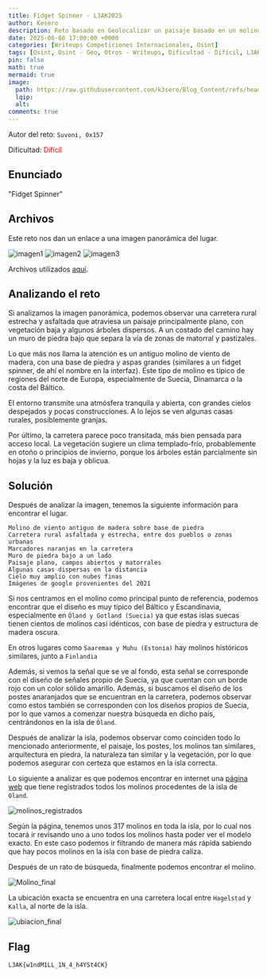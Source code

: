 ```yaml
---
title: Fidget Spinner - L3AK2025
author: Kesero
description: Reto basado en Geolocalizar un paisaje basado en un molino
date: 2025-06-08 17:00:00 +0000
categories: [Writeups Competiciones Internacionales, Osint]
tags: [Osint, Osint - Geo, Otros - Writeups, Dificultad - Difícil, L3AKCTF2025]
pin: false
math: true
mermaid: true
image:
  path: https://raw.githubusercontent.com/k3sero/Blog_Content/refs/heads/main/Competiciones_Internacionales_Writeups/2025/L3AKCTF2025/Osint/fidget_spinner/images/1.png
  lqip: 
  alt: 
comments: true
---
```

Autor del reto: `Suvoni, 0x157`

Dificultad: <font color=red>Difícil</font>

## Enunciado

"Fidget Spinner"

## Archivos

Este reto nos dan un enlace a una imagen panorámica del lugar.

![imagen1](https://raw.githubusercontent.com/k3sero/Blog_Content/refs/heads/main/Competiciones_Internacionales_Writeups/2025/L3AKCTF2025/Osint/fidget_spinner/images/imagen1.png)
![imagen2](https://raw.githubusercontent.com/k3sero/Blog_Content/refs/heads/main/Competiciones_Internacionales_Writeups/2025/L3AKCTF2025/Osint/fidget_spinner/images/imagen2.png)
![imagen3](https://raw.githubusercontent.com/k3sero/Blog_Content/refs/heads/main/Competiciones_Internacionales_Writeups/2025/L3AKCTF2025/Osint/fidget_spinner/images/imagen%203.png)

Archivos utilizados [aquí](https://github.com/k3sero/Blog_Content/tree/main/Competiciones_Internacionales_Writeups/2025/L3AKCTF2025/Osint/fidget_spinner).

## Analizando el reto

Si analizamos la imagen panorámica, podemos observar una carretera rural estrecha y asfaltada que atraviesa un paisaje principalmente plano, con vegetación baja y algunos árboles dispersos. A un costado del camino hay un muro de piedra bajo que separa la vía de zonas de matorral y pastizales.

Lo que más nos llama la atención es un antiguo molino de viento de madera, con una base de piedra y aspas grandes (similares a un fidget spinner, de ahí el nombre en la interfaz). Este tipo de molino es típico de regiones del norte de Europa, especialmente de Suecia, Dinamarca o la costa del Báltico.

El entorno transmite una atmósfera tranquila y abierta, con grandes cielos despejados y pocas construcciones. A lo lejos se ven algunas casas rurales, posiblemente granjas.

Por último, la carretera parece poco transitada, más bien pensada para acceso local. La vegetación sugiere un clima templado-frío, probablemente en otoño o principios de invierno, porque los árboles están parcialmente sin hojas y la luz es baja y oblicua.

## Solución

Después de analizar la imagen, tenemos la siguiente información para encontrar el lugar.

```
Molino de viento antiguo de madera sobre base de piedra
Carretera rural asfaltada y estrecha, entre dos pueblos o zonas urbanas
Marcadores naranjas en la carretera
Muro de piedra bajo a un lado
Paisaje plano, campos abiertos y matorrales
Algunas casas dispersas en la distancia
Cielo muy amplio con nubes finas
Imágenes de google provenientes del 2021
```

Si nos centramos en el molino como principal punto de referencia, podemos encontrar que el diseño es muy típico del Báltico y Escandinavia, especialmente en `Öland y Gotland (Suecia)` ya que estas islas suecas tienen cientos de molinos casi idénticos, con base de piedra y estructura de madera oscura.

En otros lugares como `Saaremaa y Muhu (Estonia)` hay molinos históricos similares, junto a `Finlandia`

Además, si vemos la señal que se ve al fondo, esta señal se corresponde con el diseño de señales propio de Suecia, ya que cuentan con un borde rojo con un color sólido amarillo. Además, si buscamos el diseño de los postes anaranjados que se encuentran en la carretera, podemos observar como estos también se corresponden con los diseños propios de Suecia, por lo que vamos a comenzar nuestra búsqueda en dicho país, centrándonos en la isla de `Öland`.

Después de analizar la isla, podemos observar como coinciden todo lo mencionado anteriormente, el paisaje, los postes, los molinos tan similares, arquitectura en piedra, la naturaleza tan similar y la vegetación, por lo que podemos asegurar con certeza que estamos en la isla correcta.

Lo siguiente a analizar es que podemos encontrar en internet una [página web](https://milldatabase.org/states/sweden-summary-kalmar) que tiene registrados todos los molinos procedentes de la isla de `Oland`.

![molinos_registrados](https://raw.githubusercontent.com/k3sero/Blog_Content/refs/heads/main/Competiciones_Internacionales_Writeups/2025/L3AKCTF2025/Osint/fidget_spinner/images/molinos_registrados.png)

Según la página, tenemos unos 317 molinos en toda la isla, por lo cual nos tocará ir revisando uno a uno todos los molinos hasta poder ver el modelo exacto. En este caso podemos ir filtrando de manera más rápida sabiendo que hay pocos molinos en la isla con base de piedra caliza.

Después de un rato de búsqueda, finalmente podemos encontrar el molino.

![Molino_final](https://raw.githubusercontent.com/k3sero/Blog_Content/refs/heads/main/Competiciones_Internacionales_Writeups/2025/L3AKCTF2025/Osint/fidget_spinner/images/molino_final.png)

La ubicación exacta se encuentra en una carretera local entre `Hagelstad` y `Kalla`, al norte de la isla.

![ubiacion_final](https://raw.githubusercontent.com/k3sero/Blog_Content/refs/heads/main/Competiciones_Internacionales_Writeups/2025/L3AKCTF2025/Osint/fidget_spinner/images/ubicacion_final.png)

## Flag
`L3AK{w1ndM1LL_1N_4_h4YSt4CK}`